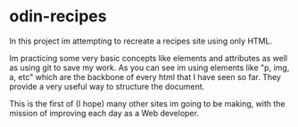# odin-recipes

In this project im attempting to recreate a recipes site using only HTML.

Im practicing some very basic concepts like elements and attributes as well as using git to save my work.
As you can see im using elements like "p, img, a, etc" which are the backbone of every html that I have seen so far. They provide a very useful way to structure the document.

This is the first of (I hope) many other sites im going to be making, with the mission of improving each day as a Web developer.